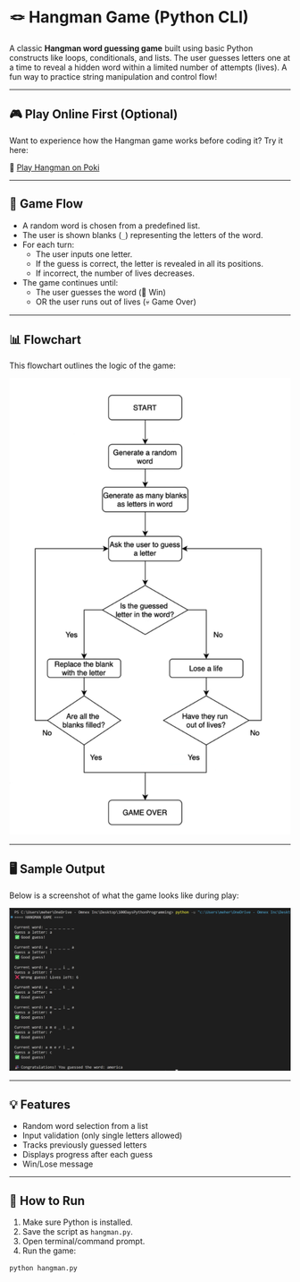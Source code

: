 # 🪢 Hangman Game (Python CLI)

A classic **Hangman word guessing game** built using basic Python constructs like loops, conditionals, and lists. The user guesses letters one at a time to reveal a hidden word within a limited number of attempts (lives). A fun way to practice string manipulation and control flow!

---

## 🎮 Play Online First (Optional)

Want to experience how the Hangman game works before coding it? Try it here:

🔗 [Play Hangman on Poki](https://poki.com/en/g/hangman)

---

## 🧠 Game Flow

- A random word is chosen from a predefined list.
- The user is shown blanks (`_`) representing the letters of the word.
- For each turn:
  - The user inputs one letter.
  - If the guess is correct, the letter is revealed in all its positions.
  - If incorrect, the number of lives decreases.
- The game continues until:
  - The user guesses the word (🎉 Win)
  - OR the user runs out of lives (💀 Game Over)

---

## 📊 Flowchart

This flowchart outlines the logic of the game:

![alt text](Solution+-+Hangman+Flowchart+1.png)

---

## 🖥️ Sample Output

Below is a screenshot of what the game looks like during play:

![alt text](image.png)

---

## 💡 Features

- Random word selection from a list
- Input validation (only single letters allowed)
- Tracks previously guessed letters
- Displays progress after each guess
- Win/Lose message

---

## 🚀 How to Run

1. Make sure Python is installed.
2. Save the script as `hangman.py`.
3. Open terminal/command prompt.
4. Run the game:

```bash
python hangman.py
